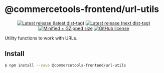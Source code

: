 # @commercetools-frontend/url-utils

<p align="center">
  <a href="https://www.npmjs.com/package/@commercetools-frontend/url-utils"><img src="https://badgen.net/npm/v/@commercetools-frontend/url-utils" alt="Latest release (latest dist-tag)" /></a> <a href="https://www.npmjs.com/package/@commercetools-frontend/url-utils"><img src="https://badgen.net/npm/v/@commercetools-frontend/url-utils/next" alt="Latest release (next dist-tag)" /></a> <a href="https://bundlephobia.com/result?p=@commercetools-frontend/url-utils"><img src="https://badgen.net/bundlephobia/minzip/@commercetools-frontend/url-utils" alt="Minified + GZipped size" /></a> <a href="https://github.com/commercetools/merchant-center-application-kit/blob/main/LICENSE"><img src="https://badgen.net/github/license/commercetools/merchant-center-application-kit" alt="GitHub license" /></a>
</p>

Utility functions to work with URLs.

## Install

```bash
$ npm install --save @commercetools-frontend/url-utils
```
